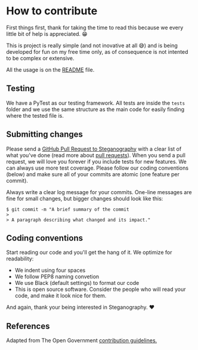 # How to contribute

First things first, thank for taking the time to read this because we every little bit of help is appreciated. 😁

This is project is really simple (and not inovative at all 😅) and is being developed for fun on my free time only, as of consequence is not intented to be complex or extensive.

All the usage is on the [README](https://github.com/JBizarri/steganography/blob/master/README.md) file.

## Testing

We have a PyTest as our testing framework. All tests are inside the `tests` folder and we use the same structure as the main code for easily finding where the tested file is.

## Submitting changes

Please send a [GitHub Pull Request to Steganography](https://github.com/JBizarri/steganography/compare) with a clear list of what you've done (read more about [pull requests](https://docs.github.com/en/github/collaborating-with-issues-and-pull-requests/about-pull-requests)). When you send a pull request, we will love you forever if you include tests for new features. We can always use more test coverage. Please follow our coding conventions (below) and make sure all of your commits are atomic (one feature per commit).

Always write a clear log message for your commits. One-line messages are fine for small changes, but bigger changes should look like this:

    $ git commit -m "A brief summary of the commit
    > 
    > A paragraph describing what changed and its impact."

## Coding conventions

Start reading our code and you'll get the hang of it. We optimize for readability:

  * We indent using four spaces
  * We follow PEP8 naming convetion
  * We use Black (default settings) to format our code
  * This is open source software. Consider the people who will read your code, and make it look nice for them.

And again, thank your being interested in Steganography. ❤

## References

Adapted from The Open Government [contribution guidelines.](https://github.com/opengovernment/opengovernment/blob/master/CONTRIBUTING.md)
